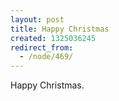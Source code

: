 ```yaml
---
layout: post
title: Happy Christmas
created: 1325036245
redirect_from:
  - /node/469/
---
```

Happy Christmas.
